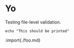 # Yo

Testing file-level validation.

```shell
echo "This should be printed"
```

:import{./foo.md}

